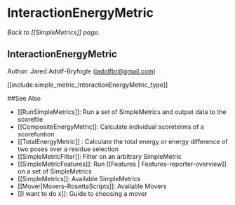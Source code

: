 # InteractionEnergyMetric
*Back to [[SimpleMetrics]] page.*
## InteractionEnergyMetric

Author: Jared Adolf-Bryfogle (jadolfbr@gmail.com)

[[include:simple_metric_InteractionEnergyMetric_type]]

##See Also

* [[RunSimpleMetrics]]: Run a set of SimpleMetrics and output data to the scorefile
* [[CompositeEnergyMetric]]: Calculate individual scoreterms of a scorefuntion
* [[TotalEnergyMetric]] : Calculate the total energy or energy difference of two poses over a residue selection
* [[SimpleMetricFilter]]: Filter on an arbitrary SimpleMetric
* [[SimpleMetricFeatures]]: Run [[Features | Features-reporter-overview]] on a set of SimpleMetrics
* [[SimpleMetrics]]: Available SimpleMetrics
* [[Mover|Movers-RosettaScripts]]: Available Movers
* [[I want to do x]]: Guide to choosing a mover